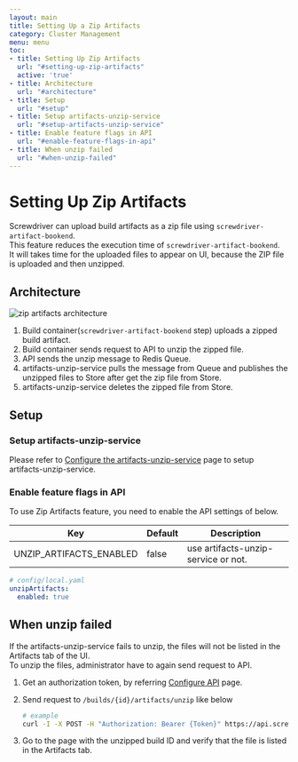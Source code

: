```yaml
---
layout: main
title: Setting Up a Zip Artifacts
category: Cluster Management
menu: menu
toc:
- title: Setting Up Zip Artifacts
  url: "#setting-up-zip-artifacts"
  active: 'true'
- title: Architecture
  url: "#architecture"
- title: Setup
  url: "#setup"
- title: Setup artifacts-unzip-service
  url: "#setup-artifacts-unzip-service"
- title: Enable feature flags in API
  url: "#enable-feature-flags-in-api"
- title: When unzip failed
  url: "#when-unzip-failed"
---
```


# Setting Up Zip Artifacts

Screwdriver can upload build artifacts as a zip file using `screwdriver-artifact-bookend`.  
This feature reduces the execution time of `screwdriver-artifact-bookend`.  
It will takes time for the uploaded files to appear on UI, because the ZIP file is uploaded and then unzipped.

## Architecture

![zip artifacts architecture](../../cluster-management/assets/zip-artifacts-architecture.png)  

1. Build container(`screwdriver-artifact-bookend` step) uploads a zipped build artifact.
1. Build container sends request to API to unzip the zipped file.
1. API sends the unzip message to Redis Queue.
1. artifacts-unzip-service pulls the message from Queue and publishes the unzipped files to Store after get the zip file from Store.
1. artifacts-unzip-service deletes the zipped file from Store.

## Setup

### Setup artifacts-unzip-service

Please refer to [Configure the artifacts-unzip-service](configure-artifacts-unzip-service) page to setup artifacts-unzip-service.

### Enable feature flags in API

To use Zip Artifacts feature, you need to enable the API settings of below.  

Key | Default | Description
--- | --- | ---
UNZIP_ARTIFACTS_ENABLED | false | use artifacts-unzip-service or not.

```yaml
# config/local.yaml
unzipArtifacts:
  enabled: true
```

## When unzip failed

If the artifacts-unzip-service fails to unzip, the files will not be listed in the Artifacts tab of the UI.  
To unzip the files, administrator have to again send request to API.

1. Get an authorization token, by referring [Configure API](../user-guide/api#with-a-rest-client) page.
1. Send request to `/builds/{id}/artifacts/unzip` like below

    ```bash
    # example
    curl -I -X POST -H "Authorization: Bearer {Token}" https://api.screwdriver.cd/v4/builds/{ID}/artifacts/unzip
    ```

1. Go to the page with the unzipped build ID and verify that the file is listed in the Artifacts tab.
